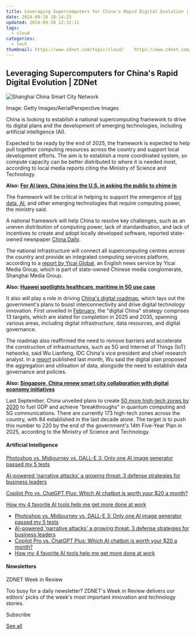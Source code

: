 ```yaml
---
title: Leveraging Supercomputers for China's Rapid Digital Evolution | ZDNet
date: 2024-09-18 18:14:23
updated: 2024-09-20 12:31:11
tags:
  - cloud
categories:
  - tech
thumbnail: https://www.zdnet.com/topic/cloud/    https://www.zdnet.com/a/img/resize/5545f014cd1b015903e5dd4af4530aabad3d7f51/2023/04/18/81083ed4-309e-464f-976e-36aa9b0986d4/gettyimages-859747880.jpg?width=170&height=96&fit=crop&auto=webp
---
```


## Leveraging Supercomputers for China's Rapid Digital Evolution | ZDNet

![Shanghai China Smart City Network](https://www.zdnet.com/a/img/resize/e6b5b63ca6389f6422e957e260ab9e5b3e73c0ac/2023/04/18/81083ed4-309e-464f-976e-36aa9b0986d4/gettyimages-859747880.jpg?auto=webp&width=1280)

Image: Getty Images/AerialPerspective Images

China is looking to establish a national supercomputing framework to drive its digital plans and the development of emerging technologies, including artificial intelligence (AI).

Expected to be ready by the end of 2025, the framework is expected to help pull together computing resources across the country and support local development efforts. The aim is to establish a more coordinated system, so compute capacity can be better distributed to where it is needed most, according to local media reports citing the Ministry of Science and Technology. 

**Also:** [**For AI laws, China joins the U.S. in asking the public to chime in**](https://www.zdnet.com/article/china-follows-in-us-footsteps-seeks-public-opinion-on-draft-ai-laws/)

The framework will be critical in helping to support the emergence of [big data, AI](https://www.zdnet.com/article/china-follows-in-us-footsteps-seeks-public-opinion-on-draft-ai-laws/), and other emerging technologies that require computing power, the ministry said. 

A national framework will help China to resolve key challenges, such as an uneven distribution of computing power, lack of standardisation, and lack of incentives to create and adopt locally developed software, reported state-owned newspaper [China Daily](https://www.chinadaily.com.cn/a/202304/18/WS643ebc24a310b6054face58b.html). 

The national infrastructure will connect all supercomputing centres across the country and provide an integrated computing services platform, according to a [report by Yicai Global](https://www.yicaiglobal.com/news/china-initiates-establishment-of-national-supercomputing-internet-consortium), an English news service by Yicai Media Group, which is part of state-owned Chinese media conglomerate, Shanghai Media Group. 

**Also: [Huawei spotlights healthcare, maritime in 5G use case](https://www.zdnet.com/article/huawei-spotlights-healthcare-maritime-in-5g-use-case/)**

It also will play a role in driving [China's digital roadmap](http://english.www.gov.cn/policies/latestreleases/202302/28/content%5FWS63fd33a8c6d0a757729e752c.html), which lays out the government's plans to boost interconnectivity and drive digital technology innovation. First unveiled in [February](http://www.gov.cn/xinwen/2023-02/27/content%5F5743484.htm), the "digital China" strategy comprises 13 targets, which are slated for completion in 2025 and 2035, spanning various areas, including digital infrastructure, data resources, and digital governance. 

The roadmap also reaffirmed the need to remove barriers and accelerate the construction of infrastructures, such as 5G and Internet of Things (IoT) networks, said Wu Lianfeng, IDC China's vice president and chief research analyst. In a [report](https://blogs.idc.com/2023/03/20/four-impacts-of-the-national-digital-plan-on-the-acceleration-of-digital-businesses-in-china/) published last month, Wu said the digital plan proposed the aggregation and utilisation of data, alongside the need to establish data governance and policies. 

**Also: [Singapore, China renew smart city collaboration with digital economy initiatives](https://www.zdnet.com/article/singapore-china-renew-smart-city-collaboration-with-digital-economy-initiatives/)**

Last September, China unveiled plans to create [50 more high-tech zones by 2030](https://www.zdnet.com/article/china-wants-more-high-tech-zones-in-innovation-drive/) to fuel GDP and achieve "breakthroughs" in quantum computing and 5G communications. There are currently 173 high-tech zones across the country, with 84 established in the last decade alone. The target is to push this number to 220 by the end of the government's 14th Five-Year Plan in 2025, according to the Ministry of Science and Technology.

#### Artificial Intelligence

[Photoshop vs. Midjourney vs. DALL-E 3: Only one AI image generator passed my 5 tests](https://www.zdnet.com/article/is-photoshops-new-text-to-image-as-good-as-midjourney-and-dall-e-we-test-it-and-see/ "Photoshop vs. Midjourney vs. DALL-E 3: Only one AI image generator passed my 5 tests")

[AI-powered 'narrative attacks' a growing threat: 3 defense strategies for business leaders](https://www.zdnet.com/article/ai-powered-narrative-attacks-a-growing-threat-3-defense-strategies-for-business-leaders/ "AI-powered 'narrative attacks' a growing threat: 3 defense strategies for business leaders")

[Copilot Pro vs. ChatGPT Plus: Which AI chatbot is worth your $20 a month?](https://www.zdnet.com/article/copilot-pro-vs-chatgpt-plus-which-is-ai-chatbot-is-worth-your-20-a-month/ "Copilot Pro vs. ChatGPT Plus: Which AI chatbot is worth your $20 a month?")

[How my 4 favorite AI tools help me get more done at work](https://www.zdnet.com/article/how-my-4-favorite-ai-tools-help-me-get-more-done-at-work/ "How my 4 favorite AI tools help me get more done at work")

* [Photoshop vs. Midjourney vs. DALL-E 3: Only one AI image generator passed my 5 tests](https://www.zdnet.com/article/is-photoshops-new-text-to-image-as-good-as-midjourney-and-dall-e-we-test-it-and-see/ "Photoshop vs. Midjourney vs. DALL-E 3: Only one AI image generator passed my 5 tests")
* [AI-powered 'narrative attacks' a growing threat: 3 defense strategies for business leaders](https://www.zdnet.com/article/ai-powered-narrative-attacks-a-growing-threat-3-defense-strategies-for-business-leaders/ "AI-powered 'narrative attacks' a growing threat: 3 defense strategies for business leaders")
* [Copilot Pro vs. ChatGPT Plus: Which AI chatbot is worth your $20 a month?](https://www.zdnet.com/article/copilot-pro-vs-chatgpt-plus-which-is-ai-chatbot-is-worth-your-20-a-month/ "Copilot Pro vs. ChatGPT Plus: Which AI chatbot is worth your $20 a month?")
* [How my 4 favorite AI tools help me get more done at work](https://www.zdnet.com/article/how-my-4-favorite-ai-tools-help-me-get-more-done-at-work/ "How my 4 favorite AI tools help me get more done at work")

#### Newsletters

ZDNET Week in Review

Too busy for a daily newsletter? ZDNET's Week in Review delivers our editors' picks of the week's most important innovation and technology stories.

 Subscribe

[See all](https://www.zdnet.com/newsletters/)

<ins class="adsbygoogle"
     style="display:block"
     data-ad-format="autorelaxed"
     data-ad-client="ca-pub-7571918770474297"
     data-ad-slot="1223367746"></ins>



<ins class="adsbygoogle"
     style="display:block"
     data-ad-client="ca-pub-7571918770474297"
     data-ad-slot="8358498916"
     data-ad-format="auto"
     data-full-width-responsive="true"></ins>
